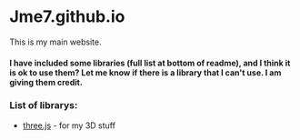 # Jme7.github.io
This is my main website.

#### I have included some libraries (full list at bottom of readme), and I think it is ok to use them? Let me know if there is a library that I can't use. I am giving them credit.

### List of librarys:
- [three.js](https://threejs.org/) - for my 3D stuff
